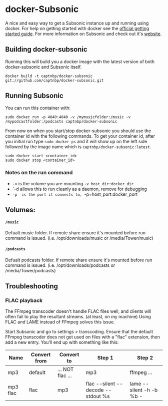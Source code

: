 docker-Subsonic
============

A nice and easy way to get a Subsonic instance up and running using docker. For
help on getting started with docker see the [official getting started guide][0].
For more information on Subsonic and check out it's [website][1].


## Building docker-subsonic

Running this will build you a docker image with the latest version of both
docker-subsonic and Subsonic itself.

    docker build -t captnbp/docker-subsonic git://github.com/captnbp/docker-subsonic.git


## Running Subsonic

You can run this container with:

    sudo docker run -p 4040:4040 -v /mymusicfolder:/music -v /mypodcastfolder:/podcasts captnbp/docker-subsonic

From now on when you start/stop docker-subsonic you should use the container id
with the following commands. To get your container id, after you initial run
type `sudo docker ps` and it will show up on the left side followed by the image
name which is `captnbp/docker-subsonic:latest`.

    sudo docker start <container_id>
    sudo docker stop <container_id>

### Notes on the run command

 + `-v` is the volume you are mounting `-v host_dir:docker_dir`
 + `-d  allows this to run cleanly as a daemon, remove for debugging
 + `-p  is the port it connects to, `-p=host_port:docker_port`


[0]: http://www.docker.io/gettingstarted/
[1]: http://www.subsonic.org

## Volumes:
#### `/music`

Defualt music folder. If remote share ensure it's mounted before run command is issued. 
(i.e. /opt/downloads/music or /media/Tower/music)

#### `/podcasts`

Defualt podcasts folder. If remote share ensure it's mounted before run command is issued.
(i.e. /opt/downloads/podcasts or /media/Tower/podcasts)

## Troubleshooting
### FLAC playback
The FFmpeg transcoder doesn't handle FLAC files well, and clients will often fail to play the resultant streams. (at least, on my machine) Using FLAC and LAME instead of FFmpeg solves this issue.

Start Subsonic and go to settings > transcoding. Ensure that the default FFmpeg transcoder does not get used on files with a "flac" extension, then add a new entry. You'll end up with something like this: 

| Name | Convert from | Convert to | Step 1 | Step 2 |
| ---- | ------------ | ---------- | ------ | ------ |
| mp3 | default | ... NOT flac ... | mp3 | ffmpeg ... |
| mp3 flac | flac | mp3 | flac --silent --decode --stdout %s | lame --silent -h -b %b - |
